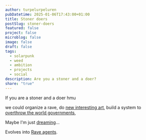 ```yaml
---
author: turpelurpeluren
pubDatetime: 2025-01-06T17:43:00+01:00
title: Stoner doers
postSlug: stoner-doers
featured: false
project: false
microblog: false
image: false
draft: false
tags:
  - solarpunk
  - weed
  - ambition
  - projects
  - social
description: Are you a stoner and a doer?
share: "true"
---
```

If you are a stoner and a doer hmu

we could organize a rave,
do [new interesting art](/posts/art-collection),
build a system to [overthrow the world governments](/posts/not-yet-written),

Maybe I'm just [dreaming](/posts/not-yet-written)...

Evolves into [Rave agents](/posts/not-yet-written).